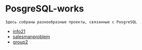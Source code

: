 # PosgreSQL-works

    Здесь собраны разнообразные проекты, связанные с PosgreSQL

+ [info21](https://github.com/Just0Lina/info)
+ [salesmanproblem](https://github.com/Just0Lina/salesman-problem)
+ [group2](https://github.com/Just0Lina/PosgreSQL-works/tree/main/group-2)


